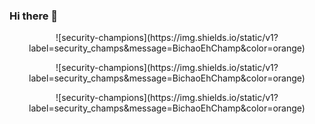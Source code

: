 ### Hi there 👋

<!--
**larissafonsecazup/larissafonsecazup** is a ✨ _special_ ✨ repository because its `README.md` (this file) appears on your GitHub profile.

Here are some ideas to get you started:

- 🔭 I’m currently working on ...
- 🌱 I’m currently learning ...
- 👯 I’m looking to collaborate on ...
- 🤔 I’m looking for help with ...
- 💬 Ask me about ...
- 📫 How to reach me: ...
- 😄 Pronouns: ...
- ⚡ Fun fact: ...
-->
<p align=center>![security-champions](https://img.shields.io/static/v1?label=security_champs&message=BichaoEhChamp&color=orange) </p><p align=center>![security-champions](https://img.shields.io/static/v1?label=security_champs&message=BichaoEhChamp&color=orange) </p><p align=center>![security-champions](https://img.shields.io/static/v1?label=security_champs&message=BichaoEhChamp&color=orange) </p>